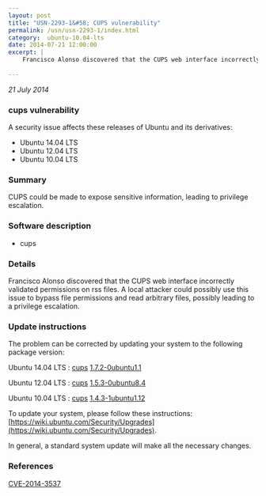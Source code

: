```yaml
---
layout: post
title: "USN-2293-1&#58; CUPS vulnerability"
permalink: /usn/usn-2293-1/index.html
category:  ubuntu-10.04-lts
date: 2014-07-21 12:00:00
excerpt: |
    Francisco Alonso discovered that the CUPS web interface incorrectly validated permissions on rss files. A local attacker could possibly use this issue to bypass file permissions and read arbitrary files, possibly leading to a privilege escalation. 
    
--- 
```

 
 

*21 July 2014*

### cups vulnerability

A security issue affects these releases of Ubuntu and its derivatives:

* Ubuntu 14.04 LTS
* Ubuntu 12.04 LTS
* Ubuntu 10.04 LTS

### Summary

CUPS could be made to expose sensitive information, leading to privilege escalation.

### Software description

* cups 

### Details

Francisco Alonso discovered that the CUPS web interface incorrectly validated permissions on rss files. A local attacker could possibly use this issue to bypass file permissions and read arbitrary files, possibly leading to a privilege escalation. 

### Update instructions

The problem can be corrected by updating your system to the following package version:

Ubuntu 14.04 LTS
 : [cups](https://launchpad.net/ubuntu/+source/cups) <span> [1.7.2-0ubuntu1.1](https://launchpad.net/ubuntu/+source/cups/1.7.2-0ubuntu1.1) </span> 

Ubuntu 12.04 LTS
 : [cups](https://launchpad.net/ubuntu/+source/cups) <span> [1.5.3-0ubuntu8.4](https://launchpad.net/ubuntu/+source/cups/1.5.3-0ubuntu8.4) </span> 

Ubuntu 10.04 LTS
 : [cups](https://launchpad.net/ubuntu/+source/cups) <span> [1.4.3-1ubuntu1.12](https://launchpad.net/ubuntu/+source/cups/1.4.3-1ubuntu1.12) </span> 

To update your system, please follow these instructions: [https://wiki.ubuntu.com/Security/Upgrades](https://wiki.ubuntu.com/Security/Upgrades).

In general, a standard system update will make all the necessary changes. 

### References

 
 [CVE-2014-3537](http://people.ubuntu.com/~ubuntu-security/cve/CVE-2014-3537)
 

